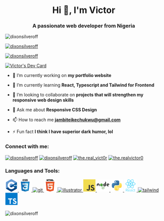 <h1 align="center">Hi 👋, I'm Victor</h1>
<h3 align="center">A passionate web developer from Nigeria</h3>

<p align="left"> <img src="https://komarev.com/ghpvc/?username=dixonsilveroff&label=Profile%20views&color=0e75b6&style=flat" alt="dixonsilveroff" /> </p>

<p align="left"> <a href="https://github.com/ryo-ma/github-profile-trophy"><img src="https://github-profile-trophy.vercel.app/?username=dixonsilveroff" alt="dixonsilveroff" /></a> </p>

<p align="left"> <a href="https://twitter.com/dixonsilveroff" target="blank"><img src="https://img.shields.io/twitter/follow/dixonsilveroff?logo=twitter&style=for-the-badge" alt="dixonsilveroff" /></a> </p>

<a href="https://app.daily.dev/czarcodes"><img src="https://api.daily.dev/devcards/v2/V0fgOjs8YxRz6aVuN0H3j.png?type=wide&r=h8k" width="652" alt="Victor's Dev Card"/></a>

- 🔭 I’m currently working on **my portfolio website**

- 🌱 I’m currently learning **React, Typescript and Tailwind for Frontend**

- 👯 I’m looking to collaborate on **projects that will strengthen my responsive web design skills**

- 💬 Ask me about **Responsive CSS Design**

- 📫 How to reach me **jambiteikechukwu@gmail.com**

- ⚡ Fun fact **I think I have superior dark humor, lol**

<h3 align="left">Connect with me:</h3>
<p align="left">
<a href="https://dev.to/dixonsilveroff" target="blank"><img align="center" src="https://raw.githubusercontent.com/rahuldkjain/github-profile-readme-generator/master/src/images/icons/Social/devto.svg" alt="dixonsilveroff" height="30" width="40" /></a>
<a href="https://twitter.com/dixonsilveroff" target="blank"><img align="center" src="https://raw.githubusercontent.com/rahuldkjain/github-profile-readme-generator/master/src/images/icons/Social/twitter.svg" alt="dixonsilveroff" height="30" width="40" /></a>
<a href="https://linkedin.com/in/the.real_vict0r" target="blank"><img align="center" src="https://raw.githubusercontent.com/rahuldkjain/github-profile-readme-generator/master/src/images/icons/Social/linked-in-alt.svg" alt="the.real_vict0r" height="30" width="40" /></a>
<a href="https://instagram.com/the.realvictor0" target="blank"><img align="center" src="https://raw.githubusercontent.com/rahuldkjain/github-profile-readme-generator/master/src/images/icons/Social/instagram.svg" alt="the.realvictor0" height="30" width="40" /></a>
</p>

<h3 align="left">Languages and Tools:</h3>
<p align="left"> <a href="https://www.w3schools.com/cpp/" target="_blank" rel="noreferrer"> <img src="https://raw.githubusercontent.com/devicons/devicon/master/icons/cplusplus/cplusplus-original.svg" alt="cplusplus" width="40" height="40"/> </a> <a href="https://www.w3schools.com/css/" target="_blank" rel="noreferrer"> <img src="https://raw.githubusercontent.com/devicons/devicon/master/icons/css3/css3-original-wordmark.svg" alt="css3" width="40" height="40"/> </a> <a href="https://git-scm.com/" target="_blank" rel="noreferrer"> <img src="https://www.vectorlogo.zone/logos/git-scm/git-scm-icon.svg" alt="git" width="40" height="40"/> </a> <a href="https://www.w3.org/html/" target="_blank" rel="noreferrer"> <img src="https://raw.githubusercontent.com/devicons/devicon/master/icons/html5/html5-original-wordmark.svg" alt="html5" width="40" height="40"/> </a> <a href="https://www.adobe.com/in/products/illustrator.html" target="_blank" rel="noreferrer"> <img src="https://www.vectorlogo.zone/logos/adobe_illustrator/adobe_illustrator-icon.svg" alt="illustrator" width="40" height="40"/> </a> <a href="https://developer.mozilla.org/en-US/docs/Web/JavaScript" target="_blank" rel="noreferrer"> <img src="https://raw.githubusercontent.com/devicons/devicon/master/icons/javascript/javascript-original.svg" alt="javascript" width="40" height="40"/> </a> <a href="https://nodejs.org" target="_blank" rel="noreferrer"> <img src="https://raw.githubusercontent.com/devicons/devicon/master/icons/nodejs/nodejs-original-wordmark.svg" alt="nodejs" width="40" height="40"/> </a> <a href="https://www.python.org" target="_blank" rel="noreferrer"> <img src="https://raw.githubusercontent.com/devicons/devicon/master/icons/python/python-original.svg" alt="python" width="40" height="40"/> </a> <a href="https://reactjs.org/" target="_blank" rel="noreferrer"> <img src="https://raw.githubusercontent.com/devicons/devicon/master/icons/react/react-original-wordmark.svg" alt="react" width="40" height="40"/> </a> <a href="https://tailwindcss.com/" target="_blank" rel="noreferrer"> <img src="https://www.vectorlogo.zone/logos/tailwindcss/tailwindcss-icon.svg" alt="tailwind" width="40" height="40"/> </a> <a href="https://www.typescriptlang.org/" target="_blank" rel="noreferrer"> <img src="https://raw.githubusercontent.com/devicons/devicon/master/icons/typescript/typescript-original.svg" alt="typescript" width="40" height="40"/> </a> </p>

<p><img align="center" src="https://github-readme-stats.vercel.app/api/top-langs?username=dixonsilveroff&show_icons=true&locale=en&layout=compact" alt="dixonsilveroff" /></p>

